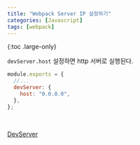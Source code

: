 ```yaml
---
title: "Webpack Server IP 설정하기"
categories: [Javascript]
tags: [webpack]
---
```


{:toc .large-only}

`devServer.host` 설정하면 http 서버로 실행된다.

```js
module.exports = {
  //...
  devServer: {
    host: "0.0.0.0",
  },
};
```

<br/>

[DevServer](https://webpack.js.org/configuration/dev-server/)
